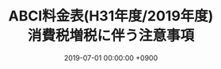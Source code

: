 ﻿---
layout: ja/news/post
title:  <span>ABCI料金表(H31年度/2019年度)<br />消費税増税に伴う注意事項</span>
showdate: 2019.03.18
date:   2019-07-01 00:00:00 +0900
lang: ja
headline: "0"
categories: "HEADLINE"
outurl: how_to_use/tariffs.html
---
